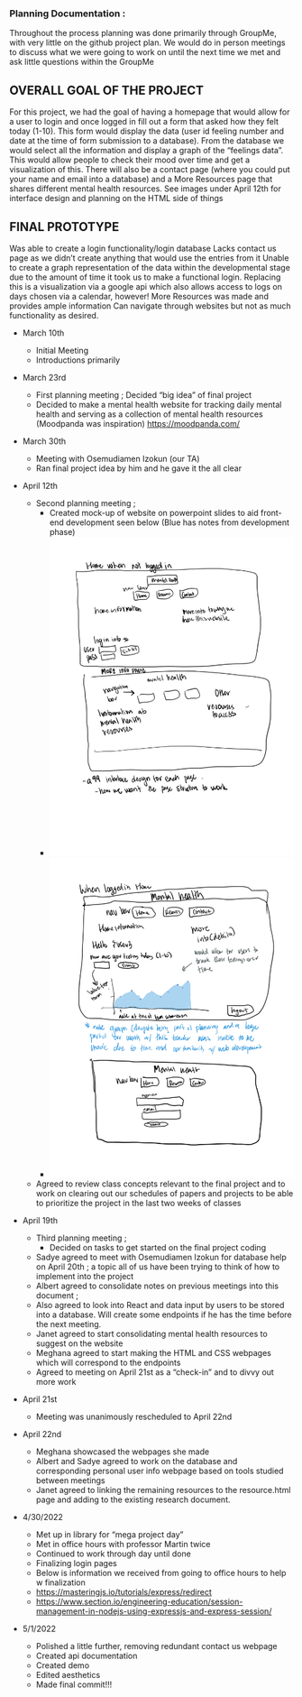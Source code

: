 ### Planning Documentation :

Throughout the process planning was done primarily through GroupMe, with very little on the github project plan. We would do in person meetings to discuss what we were going to work on until the next time we met and ask little questions within the GroupMe


## OVERALL GOAL OF THE PROJECT

For this project, we had the goal of having a homepage that would allow for a user to login and once logged in fill out a form that asked how they felt today (1-10). This form would display the data (user id feeling number and date at the time of form submission to a database). From the database we would select all the information and display a graph of the “feelings data”. This would allow people to check their mood over time and get a visualization of this. There will also be a contact page (where you could put your name and email into a database) and a More Resources page that shares different mental health resources. See images under April 12th for interface design and planning on the HTML side of things

## FINAL PROTOTYPE
Was able to create a login functionality/login database
Lacks contact us page as we didn’t create anything that would use the entries from it 
Unable to create a graph representation of the data within the developmental stage due to the amount of time it took us to make a functional login. Replacing this is a visualization via a google api which also allows access to logs on days chosen via a calendar, however!
More Resources was made and provides ample information
Can navigate through websites but not as much functionality as desired. 

* March 10th
    - Initial Meeting
    - Introductions primarily

* March 23rd
    - First planning meeting ; Decided “big idea” of final project
    - Decided to make a mental health website for tracking daily mental health and serving as a collection of mental health resources (Moodpanda was inspiration) https://moodpanda.com/ 

* March 30th
    - Meeting with Osemudiamen Izokun (our TA)
    - Ran final project idea by him and he gave it the all clear

* April 12th
    - Second planning meeting ; 
        - Created mock-up of website on powerpoint slides to aid front-end development seen below (Blue has notes from development phase)
        - ![image1](./mockup1.png)
        - ![image1](./mockup2.png)
    - Agreed to review class concepts relevant to the final project and to work on clearing out our schedules of papers and projects to be able to prioritize the project in the last two weeks of classes

* April 19th
    - Third planning meeting ; 
        - Decided on tasks to get started on the final project coding
    - Sadye agreed to meet with Osemudiamen Izokun for database help on April 20th ; a topic all of us have been trying to think of how to implement into the project
    - Albert agreed to consolidate notes on previous meetings into this document ; 
    - Also agreed to look into React and data input by users to be stored into a database. Will create some endpoints if he has the time before the next meeting.
    - Janet agreed to start consolidating mental health resources to suggest on the website
    - Meghana agreed to start making the HTML and CSS webpages which will correspond to the endpoints
    - Agreed to meeting on April 21st as a “check-in” and to divvy out more work

* April 21st
    - Meeting was unanimously rescheduled to April 22nd

* April 22nd 
    - Meghana showcased the webpages she made
    - Albert and Sadye agreed to work on the database and corresponding personal user info webpage based on tools studied between meetings
    - Janet agreed to linking the remaining resources to the resource.html page and adding to the existing research document.

* 4/30/2022
    - Met up in library for “mega project day”
    - Met in office hours with professor Martin twice
    - Continued to work through day until done
    - Finalizing login pages 
    - Below is information we received from going to office hours to help w finalization
    - https://masteringjs.io/tutorials/express/redirect
    - https://www.section.io/engineering-education/session-management-in-nodejs-using-expressjs-and-express-session/

* 5/1/2022
    - Polished a little further, removing redundant contact us webpage
    - Created api documentation
    - Created demo
    - Edited aesthetics
    - Made final commit!!!
